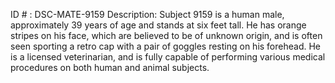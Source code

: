 ID # : DSC-MATE-9159
Description: Subject 9159 is a human male, approximately 39 years of age and stands at six feet tall. He has orange stripes on his face, which are believed to be of unknown origin, and is often seen sporting a retro cap with a pair of goggles resting on his forehead. He is a licensed veterinarian, and is fully capable of performing various medical procedures on both human and animal subjects.